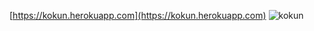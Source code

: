 [https://kokun.herokuapp.com](https://kokun.herokuapp.com)
![kokun](https://user-images.githubusercontent.com/26696733/60767903-3d76af80-a0f9-11e9-9baa-79d563640005.png)